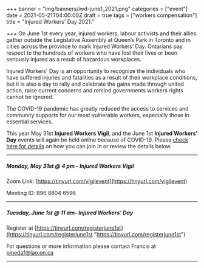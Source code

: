 +++
banner = "img/banners/iwd-june1_2021.png"
categories = ["event"]
date = 2021-05-21T04:00:00Z
draft = true
tags = ["workers compensation"]
title = "Injured Workers' Day 2021."

+++
On June 1st every year, injured workers, labour activists and their allies gather outside the Legislative Assembly at Queen’s Park in Toronto and in cities across the province to mark Injured Workers’ Day. Ontarians pay respect to the hundreds of workers who have lost their lives or been seriously injured as a result of hazardous workplaces.

Injured Workers' Day is an opportunity to recognize the individuals who have suffered injuries and fatalities as a result of their workplace conditions, but it is also a day to rally and celebrate the gains made through united action, raise current concerns and remind governments workers rights cannot be ignored.

The COVID-19 pandemic has greatly reduced the access to services and community supports for our most vulnerable workers, especially those in essential services.  

This year May 31st **Injured Workers Vigil**, and the June 1st **Injured Workers' Day** events will again be held online because of COVID-19. Please [check here for details](https://injuredworkersonline.org/iwevents/event/june-1st-injured-workers-day/) on how you can join in or review the details below.

***

##### **Monday, May 31st @ 4 pm - Injured Workers Vigil** 

Zoom Link: [https://tinyurl.com/vigilevent](https://tinyurl.com/vigilevent)

Meeting ID: 896 8804 6596

***

##### **Tuesday, June 1st @ 11 am- Injured Workers' Day**

Register at [https://tinyurl.com/registerjune1st](https://tinyurl.com/registerjune1st "https://tinyurl.com/registerjune1st")

For questions or more information please contact Francis at [pinedaf@lao.on.ca](mailto:pinedaf@lao.on.ca)

***